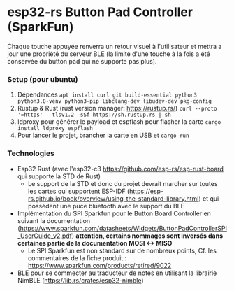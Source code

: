 # esp32-rs Button Pad Controller (SparkFun)
Chaque touche appuyée renverra un retour visuel à l'utilisateur et mettra a jour une propriété du serveur BLE (la limite d'une touche à la fois a été conservée du button pad qui ne supporte pas plus).

### Setup (pour ubuntu)
1. Dépendances `apt install curl git build-essential python3 python3.8-venv python3-pip libclang-dev libudev-dev pkg-config`
2. Rustup & Rust (rust version manager: https://rustup.rs/) `curl --proto '=https' --tlsv1.2 -sSf https://sh.rustup.rs | sh`
3. ldproxy pour générer le payload et espflash pour  flasher la carte `cargo install ldproxy espflash`
4. Pour lancer le projet, brancher la carte en USB et `cargo run`

### Technologies
- Esp32 Rust (avec l'esp32-c3 https://github.com/esp-rs/esp-rust-board qui supporte la STD de Rust)
    - Le support de la STD et donc du projet devrait marcher sur toutes les cartes qui supportent ESP-IDF (https://esp-rs.github.io/book/overview/using-the-standard-library.html) et qui possèdent une puce bluetooth avec le support du BLE
- Implémentation du SPI Sparkfun pour le Button Board Controller en suivant la documentation (https://www.sparkfun.com/datasheets/Widgets/ButtonPadControllerSPI_UserGuide_v2.pdf) **attention, certains nommages sont inversés dans certaines partie de la documentation MOSI <-> MISO**
    - Le SPI Sparkfun est non standard sur de nombreux points, Cf. les commentaires de la fiche produit : https://www.sparkfun.com/products/retired/9022
- BLE pour se commecter au traducteur de notes en utilisant la librairie NimBLE (https://lib.rs/crates/esp32-nimble)